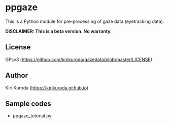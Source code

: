 # ppgaze

This is a Python module for pre-processing of gaze data (eyetracking data).

**DISCLAIMER: This is a beta version. No warranty.**



## License

GPLv3 (<https://github.com/kirikuroda/gazedata/blob/master/LICENSE>)



## Author

Kiri Kuroda (<https://kirikuroda.github.io>)



## Sample codes

- ppgaze_tutorial.py
